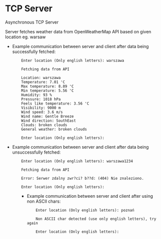 # TCP Server
Asynchronous TCP Server
 
Server fetches weather data from OpenWeatherMap API based on given location eg. warsaw

<ul>
    <li>
        Example communication between server and client after data being successfully fetched:

        Enter location (Only english letters): warszawa

        Fetching data from API

        Location: warszawa
        Temperature: 7.01 'C
        Max temperature: 8.89 'C
        Min temperature: 5.56 'C
        Humidity: 93 %
        Pressure: 1018 hPa
        Feels like temperature: 3.56 'C
        Visibility: 9000 m
        Wind speed: 3.6 m/s
        Wind name: Gentle Breeze
        Wind direction: SouthEast
        Clouds: broken clouds
        General weather: broken clouds

        Enter location (Only english letters):
 </ul>
 
 <ul>
    <li>
        Example communication between server and client after data being unsuccessfully fetched:

        Enter location (Only english letters): warszawa1234

        Fetching data from API

        Error: Serwer zdalny zwr?ci? b??d: (404) Nie znaleziono.

        Enter location (Only english letters):
<ul>

 <ul>
    <li>
        Example communication between server and client after using non ASCII chars:

        Enter location (Only english letters): poznań

        Non ASCII char detected (use only english letters), try again

        Enter location (Only english letters):

<ul>
